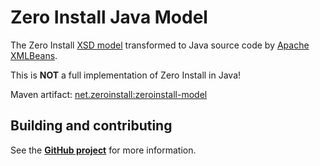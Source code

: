 # Zero Install Java Model

The Zero Install [XSD model](https://0install.de/schema/injector/interface/interface.xsd) transformed to Java source code by [Apache XMLBeans](https://xmlbeans.apache.org/).

This is **NOT** a full implementation of Zero Install in Java!

Maven artifact: [net.zeroinstall:zeroinstall-model](https://mvnrepository.com/artifact/net.zeroinstall/zeroinstall-model)

## Building and contributing

See the **[GitHub project](https://github.com/0install/0install-java)** for more information.
